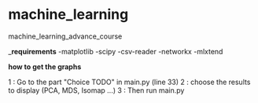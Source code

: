 # machine_learning
machine_learning_advance_course

___________________________requirements__________________________
-matplotlib
-scipy
-csv-reader
-networkx
-mlxtend

______________________how to get the graphs______________________


1 : Go to the part "Choice TODO" in main.py (line 33) 
2 : choose the results to display (PCA, MDS, Isomap ...)
3 : Then run main.py

